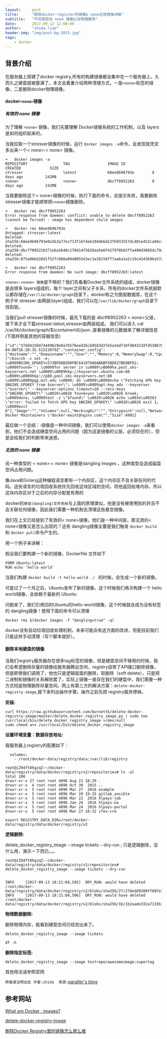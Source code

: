 ```yaml
---
layout:     post
title:      "删除docker-register的镜像& none无效镜像讲解"
subtitle:   "不同类型的 none 镜像以及物理删除"
date:       2017-09-12 12:00:00
author:     "zhida.liao"
header-img: "img/post-bg-2015.jpg"
tags:
    - docker
---
```

  
## 背景介绍

在服务器上搭建了docker registry,所有的构建镜像都会集中在一个服务器上，久而久之硬盘就被塞满了。本文会着重介绍两种清理方式。一是`<none>`标签的镜像，二是删除docker物理镜像。


#### docker`<none>`镜像

##### 有效的 none 镜像

为了理解 `<none>` 镜像，我们先要理解 Docker镜像系统的工作机制，以及 layers是如何组织起来的。

当我拉取一个stresser镜像的时候，运行 `docker images -a`命令，会发现我凭空多出来一个< none>:< none> 镜像。

```
➜   docker images -a
REPOSITORY                TAG                 IMAGE ID            CREATED             SIZE
stresser                  latest              68ee9b96793e        9 days ago          242MB
<none>                    <none>              dbcff8952263        9 days ago          242MB
```

当我要删除这个< none>镜像的时候，执行下面的命令，会提示失败，我要删除stresser镜像才能顺带把`<none>`镜像删除。

```
➜   docker rmi dbcff8952263
Error response from daemon: conflict: unable to delete dbcff8952263 (cannot be forced) - image has dependent child images

➜   docker rmi 68ee9b96793e
Untagged: stresser:latest
Deleted: sha256:68ee9b96793e0a3b3a77ec713f1bf4eb19446bd13fb933557dc401e452ca04c4
Deleted: sha256:dbcff895226371eba2640c178414f5828aa5e6f417978b63ffa490d3865dc79a
Deleted: sha256:875a0b6d28d1f52fc980a0948055d3ec3a38158ff7aa6a1a2c19c4243b96a57a

➜   docker rmi dbcff8952263
Error response from daemon: No such image: dbcff8952263:latest
```


`<none>:<none> 镜像`是干嘛的？我们先看看Docker文件系统的组成，docker镜像是由很多 layers组成的，每个 layer之间有父子关系，所有的docker文件系统层默认都存储在`/var/lib/docker/graph`目录下，docker称之为图层数据库，在这个例子中 stresser 由两层(layer)组成，我们可以在`/var/lib/docker/graph`目录下找到层。

当我们pull stresser镜像的时候，最先下载的是 dbcff8952263 < none>父层，接下来才会下载stresser:latest,stresser由两层组成。
我们可以进入 cat /car/lib/docker/graph/${containerId}/json ,查看镜像的元数据来了解详细信息(下面样例是其他的容器信息)

```
{"id":"37dd4150474449629e8a7b576eed26cb8583d2fe5a3edf10fd84323dfd538678","parent":"5cf74bcb1bde2e2249824a682f45235954543a5d57081db22c96402342db49e9","created":"2017-04-06T16:28:35.51523979Z","container_config":{"Hostname":"","Domainname":"","User":"","Memory":0,"MemorySwap":0,"CpuShares":0,"Cpuset":"","AttachStdin":false,"AttachStdout":false,"AttachStderr":false,"PortSpecs":null,"ExposedPorts":null,"Tty":false,"OpenStdin":false,"StdinOnce":false,"Env":null,"Cmd":["/bin/sh -c set -e; \u0009NGINX_GPGKEY=573BFD6B3D8FBC641079A6ABABF5BD827BD9BF62; \u0009found=''; \u0009for server in \u0009\u0009ha.pool.sks-keyservers.net \u0009\u0009hkp://keyserver.ubuntu.com:80 \u0009\u0009hkp://p80.pool.sks-keyservers.net:80 \u0009\u0009pgp.mit.edu \u0009; do \u0009\u0009echo \"Fetching GPG key $NGINX_GPGKEY from $server\"; \u0009\u0009apt-key adv --keyserver \"$server\" --keyserver-options timeout=10 --recv-keys \"$NGINX_GPGKEY\" \u0026\u0026 found=yes \u0026\u0026 break; \u0009done; \u0009test -z \"$found\" \u0026\u0026 echo \u003e\u00262 \"error: failed to fetch GPG key $NGINX_GPGKEY\" \u0026\u0026 exit 1; \u0009exit 0"],"Image":"","Volumes":null,"WorkingDir":"","Entrypoint":null,"NetworkDisabled":false,"MacAddress":"","OnBuild":null,"Labels":null},"author":"NGINX Docker Maintainers \"docker-maint@nginx.com\"","Size":4901}
```

最后做一个总结：<none>:<none>镜像是一种中间镜像，我们可以使用`docker images -a`来看到，他们不会造成硬盘空间占用的问题（因为这是镜像的父层，必须存在的），但是会给我们的判断带来迷惑。


##### 无效的 none 镜像

另一种类型的 < none>:< none> 镜像是dangling images ，这种类型会造成磁盘空间占用问题。

像Java和Golang这种编程语言都有一个内存区，这个内存区不会关联任何的代码。这些语言的垃圾回收系统优先回收这块区域的空间，将他返回给堆内存，所以这块内存区对于之后的内存分配是有用的

docker的`悬挂(dangling)文件系统`与上面的原理类似，他是没有被使用到的并且不会关联任何镜像，因此我们需要一种机制去清理这些悬空镜像。

我们在上文已经提到了有效的< none>镜像，他们是一种中间层，那无效的< none>镜像又是怎么出现的？这些 dangling镜像主要是我们触发 `docker build` 和 `docker pull`命令产生的。

用一个例子来讲解：

假设我们要构建一个新的镜像，Dockerfile 文件如下

```
FORM Ubuntu:latest
RUN echo 'hello world'
```

当我们构建 `docker build -t hello-world ./ ` 的时候，会生成一个新的镜像。

可是过了一个月之后，Ubuntu发布了新的镜像，这个时候我们再次构建一个 hello world镜像，会依赖于最新的 Ubuntu

问题来了，我们引用旧的Ubuntu的hello-world镜像，这个时候就会成为没有标签的 dangling镜像！使用下面的命令可以清理

```
docker rmi $(docker images -f "dangling=true" -q)
```

docker没有自动垃圾回收处理机制，未来可能会有这方面的改进，但是目前我们只能这样手动清理（写个脚本就好）。



#### 删除本地硬盘的镜像

当我们registry服务器存在很多tag标签的镜像，但是硬盘空间不够用的时候，我们会希望删除存量的镜像给服务器腾出空间，registry自带了API接口删除镜像，但是即使我们调用了，他也只是逻辑层面的删除，软删除（soft delete），只是把二进制和镜像的关系解除罢了，实际上镜像一直存在我们的硬盘中，我们需要一种方式彻底物理删除存量空间。网上有第三方的解决方案：`delete-docker-registry-image`,接下来列出操作步骤，操作之前先把 registry服务停掉。

**安装:**

```
curl https://raw.githubusercontent.com/burnettk/delete-docker-registry-image/master/delete_docker_registry_image.py | sudo tee /usr/local/bin/delete_docker_registry_image >/dev/null
sudo chmod a+x /usr/local/bin/delete_docker_registry_image
```

**设置环境变量：数据存放地址:**

我服务器上registry的配置如下：

```
  volumes:
    - /root/docker-data/registry/data:/var/lib/registry
```

```
root@iZ94ft8hgzqZ:~/docker-data/registry/data/docker/registry/v2/repositories# ls -al
total 108
drwxr-xr-x 27 root root 4096 Aug 21 18:29 .
drwxr-xr-x  4 root root 4096 Oct 30  2015 ..
drwxr-xr-x  5 root root 4096 Mar 27  2016 example
drwxr-xr-x  5 root root 4096 Mar 20 19:25 gitlab_ansible
drwxr-xr-x  5 root root 4096 Mar 22  2016 hlpays-job
drwxr-xr-x  5 root root 4096 Jan 26  2016 hlpays-oa
drwxr-xr-x  5 root root 4096 Mar 24  2016 hlpays-portal
drwxr-xr-x  5 root root 4096 Mar 27 18:32 ifex-crm
```

```
export REGISTRY_DATA_DIR=/root/docker-data/registry/data/docker/registry/v2
```

**逻辑删除:**

delete_docker_registry_image --image tickets --dry-run ; 只是逻辑删除，没什么用，演示一下而已。。。
```
root@iZ94ft8hgzqZ:~/docker-data/registry/data/docker/registry/v2/repositories# delete_docker_registry_image --image tickets --dry-run


INFO     [2017-09-13 18:21:04,505]  DRY_RUN: would have deleted /root/docker-data/registry/data/docker/registry/v2/blobs/sha256/27/27dedd9200ff607e76eb9d0e10beb103f53551e4ed39829d767cfbc208b79581
INFO     [2017-09-13 18:21:04,506]  DRY_RUN: would have deleted /root/docker-data/registry/data/docker/registry/v2/blobs/sha256/1b/1b2aade332a7133b1a03cae7695a3dcf9413dd017ff41f35a1bb1506becbacf3

```

**物理数据删除:**

删除物理内存，能看到硬盘空间已经空出来了。

```
delete_docker_registry_image --image tickets

df -h    
```


**删除指定标签:**

```
delete_docker_registry_image --image testrepo/awesomeimage:supertag
```

其他用法请参照官网

`转载请注明出处 作者:zhida  来源:`[paraller's blog](http://www.paraller.com)


## 参考网站

[What are Docker <none>:<none> images?](https://www.projectatomic.io/blog/2015/07/what-are-docker-none-none-images/)

[delete-docker-registry-image](https://github.com/burnettk/delete-docker-registry-image)

[删除Docker Registry里的镜像怎么那么难](http://qinghua.github.io/docker-registry-delete/)



